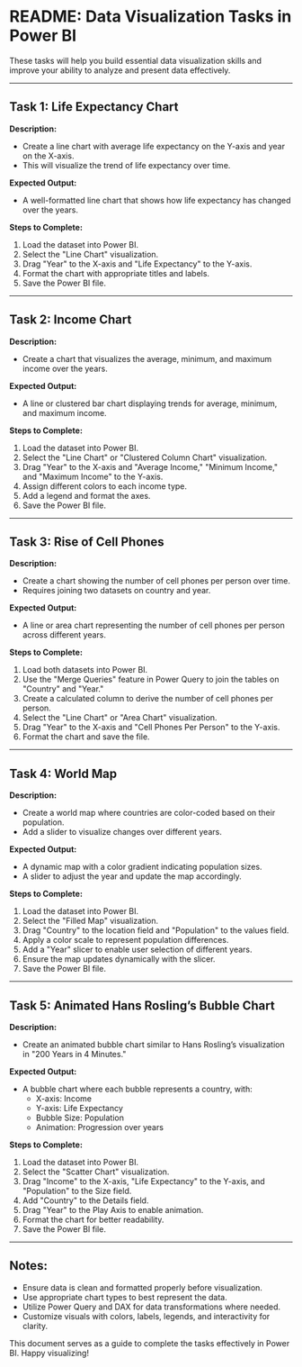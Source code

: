 # README: Data Visualization Tasks in Power BI
 These tasks will help you build essential data visualization skills and improve your ability to analyze and present data effectively.

---

## Task 1: Life Expectancy Chart
**Description:**
- Create a line chart with average life expectancy on the Y-axis and year on the X-axis.
- This will visualize the trend of life expectancy over time.

**Expected Output:**
- A well-formatted line chart that shows how life expectancy has changed over the years.



**Steps to Complete:**
1. Load the dataset into Power BI.
2. Select the "Line Chart" visualization.
3. Drag "Year" to the X-axis and "Life Expectancy" to the Y-axis.
4. Format the chart with appropriate titles and labels.
5. Save the Power BI file.

---

## Task 2: Income Chart
**Description:**
- Create a chart that visualizes the average, minimum, and maximum income over the years.

**Expected Output:**
- A line or clustered bar chart displaying trends for average, minimum, and maximum income.



**Steps to Complete:**
1. Load the dataset into Power BI.
2. Select the "Line Chart" or "Clustered Column Chart" visualization.
3. Drag "Year" to the X-axis and "Average Income," "Minimum Income," and "Maximum Income" to the Y-axis.
4. Assign different colors to each income type.
5. Add a legend and format the axes.
6. Save the Power BI file.

---

## Task 3: Rise of Cell Phones
**Description:**
- Create a chart showing the number of cell phones per person over time.
- Requires joining two datasets on country and year.

**Expected Output:**
- A line or area chart representing the number of cell phones per person across different years.



**Steps to Complete:**
1. Load both datasets into Power BI.
2. Use the "Merge Queries" feature in Power Query to join the tables on "Country" and "Year."
3. Create a calculated column to derive the number of cell phones per person.
4. Select the "Line Chart" or "Area Chart" visualization.
5. Drag "Year" to the X-axis and "Cell Phones Per Person" to the Y-axis.
6. Format the chart and save the file.

---

## Task 4: World Map
**Description:**
- Create a world map where countries are color-coded based on their population.
- Add a slider to visualize changes over different years.

**Expected Output:**
- A dynamic map with a color gradient indicating population sizes.
- A slider to adjust the year and update the map accordingly.



**Steps to Complete:**
1. Load the dataset into Power BI.
2. Select the "Filled Map" visualization.
3. Drag "Country" to the location field and "Population" to the values field.
4. Apply a color scale to represent population differences.
5. Add a "Year" slicer to enable user selection of different years.
6. Ensure the map updates dynamically with the slicer.
7. Save the Power BI file.

---

## Task 5: Animated Hans Rosling’s Bubble Chart
**Description:**
- Create an animated bubble chart similar to Hans Rosling’s visualization in "200 Years in 4 Minutes."

**Expected Output:**
- A bubble chart where each bubble represents a country, with:
  - X-axis: Income
  - Y-axis: Life Expectancy
  - Bubble Size: Population
  - Animation: Progression over years



**Steps to Complete:**
1. Load the dataset into Power BI.
2. Select the "Scatter Chart" visualization.
3. Drag "Income" to the X-axis, "Life Expectancy" to the Y-axis, and "Population" to the Size field.
4. Add "Country" to the Details field.
5. Drag "Year" to the Play Axis to enable animation.
6. Format the chart for better readability.
7. Save the Power BI file.

---

## Notes:
- Ensure data is clean and formatted properly before visualization.
- Use appropriate chart types to best represent the data.
- Utilize Power Query and DAX for data transformations where needed.
- Customize visuals with colors, labels, legends, and interactivity for clarity.

This document serves as a guide to complete the tasks effectively in Power BI. Happy visualizing!

